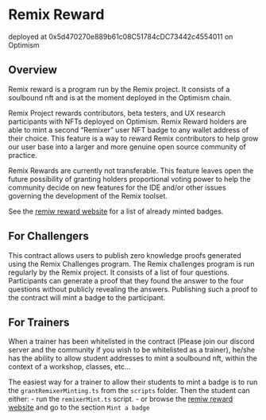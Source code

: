 # Remix Reward

deployed at 0x5d470270e889b61c08C51784cDC73442c4554011 on Optimism

## Overview

Remix reward is a program run by the Remix project. 
It consists of a soulbound nft and is at the moment deployed in the Optimism chain.

Remix Project rewards contributors, beta testers, and UX research participants with NFTs deployed on Optimism.
Remix Reward holders are able to mint a second “Remixer” user NFT badge to any wallet address of their choice.
This feature is a way to reward Remix contributors to help grow our user base into a larger and more genuine open source community of practice.

Remix Rewards are currently not transferable. This feature leaves open the future possibility of granting holders proportional voting power to help the community decide on new features for the IDE and/or other issues governing the development of the Remix toolset.

See the [remiw reward website](https://rewards.remix.ethereum.eth.limo) for a list of already minted badges.

## For Challengers

This contract allows users to publish zero knowledge proofs generated using the Remix Challenges program.
The Remix challenges program is run regularly by the Remix project. 
It consists of a list of four questions.
Participants can generate a proof that they found the answer to the four questions without publicly revealing the answers. 
Publishing such a proof to the contract will mint a badge to the participant.

## For Trainers

When a trainer has been whitelisted in the contract (Please join our discord server and the community if you wish to be whitelisted as a trainer),
he/she has the ability to allow student addresses to mint a soulbound nft, within the context of a workshop, classes, etc...

The easiest way for a trainer to allow their students to mint a badge is to run the `grantRemixerMinting.ts` from the `scripts` folder.
Then the student can either: 
    - run the `remixerMint.ts` script.
    - or browse the [remiw reward website](https://rewards.remix.ethereum.eth.limo) and go to the section `Mint a badge`

